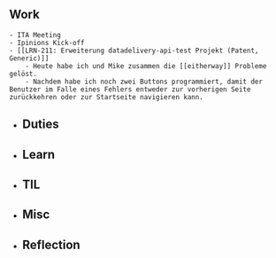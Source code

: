 ## Work
	- ITA Meeting
	- Ipinions Kick-off
	- [[LRN-211: Erweiterung datadelivery-api-test Projekt (Patent, Generic)]]
		- Heute habe ich und Mike zusammen die [[eitherway]] Probleme gelöst.
		- Nachdem habe ich noch zwei Buttons programmiert, damit der Benutzer im Falle eines Fehlers entweder zur vorherigen Seite zurückkehren oder zur Startseite navigieren kann.
- ## Duties
- ## Learn
- ## TIL
- ## Misc
- ## Reflection